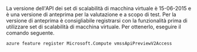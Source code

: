 La versione dell'API dei set di scalabilità di macchina virtuale è 15-06-2015 e è una versione di anteprima per la valutazione e a scopo di test. Per la versione di anteprima è consigliabile registrarsi con la funzionalità prima di utilizzare set di scalabilità di macchina virtuale. Per ottenerlo, eseguire il comando seguente.

    azure feature register Microsoft.Compute vmssApiPreviewV2Access


<!--HONumber=Jan17_HO3-->


